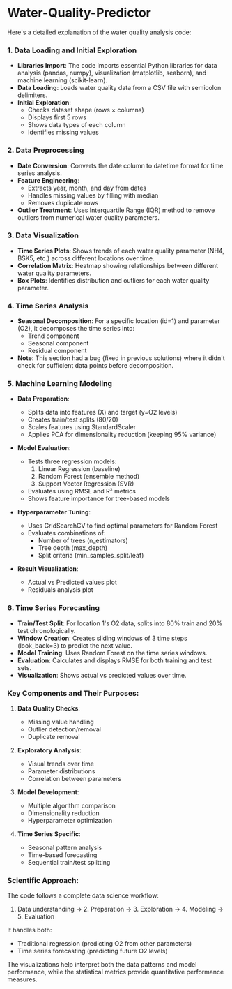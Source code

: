 # Water-Quality-Predictor
Here's a detailed explanation of the water quality analysis code:

### 1. Data Loading and Initial Exploration
- **Libraries Import**: The code imports essential Python libraries for data analysis (pandas, numpy), visualization (matplotlib, seaborn), and machine learning (scikit-learn).
- **Data Loading**: Loads water quality data from a CSV file with semicolon delimiters.
- **Initial Exploration**:
  - Checks dataset shape (rows × columns)
  - Displays first 5 rows
  - Shows data types of each column
  - Identifies missing values

### 2. Data Preprocessing
- **Date Conversion**: Converts the date column to datetime format for time series analysis.
- **Feature Engineering**:
  - Extracts year, month, and day from dates
  - Handles missing values by filling with median
  - Removes duplicate rows
- **Outlier Treatment**: Uses Interquartile Range (IQR) method to remove outliers from numerical water quality parameters.

### 3. Data Visualization
- **Time Series Plots**: Shows trends of each water quality parameter (NH4, BSK5, etc.) across different locations over time.
- **Correlation Matrix**: Heatmap showing relationships between different water quality parameters.
- **Box Plots**: Identifies distribution and outliers for each water quality parameter.

### 4. Time Series Analysis
- **Seasonal Decomposition**: For a specific location (id=1) and parameter (O2), it decomposes the time series into:
  - Trend component
  - Seasonal component
  - Residual component
- **Note**: This section had a bug (fixed in previous solutions) where it didn't check for sufficient data points before decomposition.

### 5. Machine Learning Modeling
- **Data Preparation**:
  - Splits data into features (X) and target (y=O2 levels)
  - Creates train/test splits (80/20)
  - Scales features using StandardScaler
  - Applies PCA for dimensionality reduction (keeping 95% variance)
  
- **Model Evaluation**:
  - Tests three regression models:
    1. Linear Regression (baseline)
    2. Random Forest (ensemble method)
    3. Support Vector Regression (SVR)
  - Evaluates using RMSE and R² metrics
  - Shows feature importance for tree-based models

- **Hyperparameter Tuning**:
  - Uses GridSearchCV to find optimal parameters for Random Forest
  - Evaluates combinations of:
    - Number of trees (n_estimators)
    - Tree depth (max_depth)
    - Split criteria (min_samples_split/leaf)

- **Result Visualization**:
  - Actual vs Predicted values plot
  - Residuals analysis plot

### 6. Time Series Forecasting
- **Train/Test Split**: For location 1's O2 data, splits into 80% train and 20% test chronologically.
- **Window Creation**: Creates sliding windows of 3 time steps (look_back=3) to predict the next value.
- **Model Training**: Uses Random Forest on the time series windows.
- **Evaluation**: Calculates and displays RMSE for both training and test sets.
- **Visualization**: Shows actual vs predicted values over time.

### Key Components and Their Purposes:

1. **Data Quality Checks**:
   - Missing value handling
   - Outlier detection/removal
   - Duplicate removal

2. **Exploratory Analysis**:
   - Visual trends over time
   - Parameter distributions
   - Correlation between parameters

3. **Model Development**:
   - Multiple algorithm comparison
   - Dimensionality reduction
   - Hyperparameter optimization

4. **Time Series Specific**:
   - Seasonal pattern analysis
   - Time-based forecasting
   - Sequential train/test splitting

### Scientific Approach:
The code follows a complete data science workflow:
1. Data understanding → 2. Preparation → 3. Exploration → 4. Modeling → 5. Evaluation

It handles both:
- Traditional regression (predicting O2 from other parameters)
- Time series forecasting (predicting future O2 levels)

The visualizations help interpret both the data patterns and model performance, while the statistical metrics provide quantitative performance measures.

